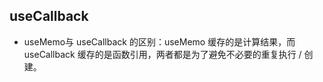 ## useCallback

- useMemo与 useCallback 的区别：useMemo 缓存的是计算结果，而 useCallback 缓存的是函数引用，两者都是为了避免不必要的重复执行 / 创建。